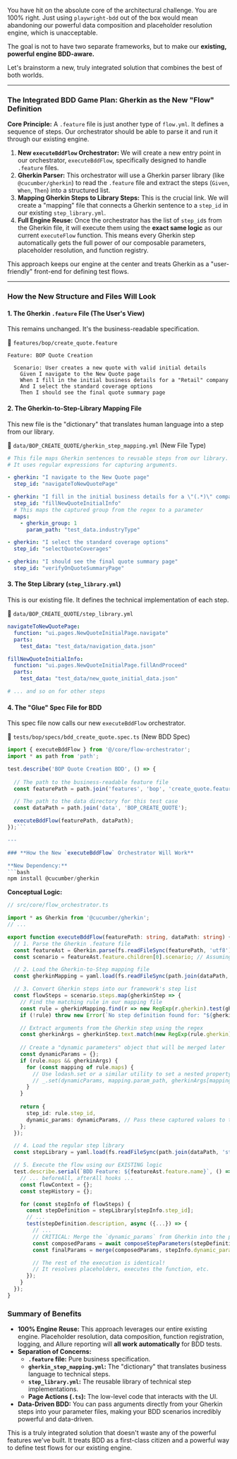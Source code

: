 You have hit on the absolute core of the architectural challenge. You are 100% right. Just using `playwright-bdd` out of the box would mean abandoning our powerful data composition and placeholder resolution engine, which is unacceptable.

The goal is not to have two separate frameworks, but to make our **existing, powerful engine BDD-aware.**

Let's brainstorm a new, truly integrated solution that combines the best of both worlds.

---

### **The Integrated BDD Game Plan: Gherkin as the New "Flow" Definition**

**Core Principle:** A `.feature` file is just another type of `flow.yml`. It defines a sequence of steps. Our orchestrator should be able to parse it and run it through our existing engine.

1.  **New `executeBddFlow` Orchestrator:** We will create a new entry point in our orchestrator, `executeBddFlow`, specifically designed to handle `.feature` files.
2.  **Gherkin Parser:** This orchestrator will use a Gherkin parser library (like `@cucumber/gherkin`) to read the `.feature` file and extract the steps (`Given`, `When`, `Then`) into a structured list.
3.  **Mapping Gherkin Steps to Library Steps:** This is the crucial link. We will create a "mapping" file that connects a Gherkin sentence to a `step_id` in our existing `step_library.yml`.
4.  **Full Engine Reuse:** Once the orchestrator has the list of `step_id`s from the Gherkin file, it will execute them using the **exact same logic** as our current `executeFlow` function. This means every Gherkin step automatically gets the full power of our composable parameters, placeholder resolution, and function registry.

This approach keeps our engine at the center and treats Gherkin as a "user-friendly" front-end for defining test flows.

---

### **How the New Structure and Files Will Look**

#### **1. The Gherkin `.feature` File (The User's View)**

This remains unchanged. It's the business-readable specification.

📁 `features/bop/create_quote.feature`
```gherkin
Feature: BOP Quote Creation

  Scenario: User creates a new quote with valid initial details
    Given I navigate to the New Quote page
    When I fill in the initial business details for a "Retail" company
    And I select the standard coverage options
    Then I should see the final quote summary page
```

#### **2. The Gherkin-to-Step-Library Mapping File**

This new file is the "dictionary" that translates human language into a step from our library.

📁 `data/BOP_CREATE_QUOTE/gherkin_step_mapping.yml` (New File Type)
```yaml
# This file maps Gherkin sentences to reusable steps from our library.
# It uses regular expressions for capturing arguments.

- gherkin: "I navigate to the New Quote page"
  step_id: "navigateToNewQuotePage"

- gherkin: "I fill in the initial business details for a \"(.*)\" company"
  step_id: "fillNewQuoteInitialInfo"
  # This maps the captured group from the regex to a parameter
  maps:
    - gherkin_group: 1
      param_path: "test_data.industryType"

- gherkin: "I select the standard coverage options"
  step_id: "selectQuoteCoverages"

- gherkin: "I should see the final quote summary page"
  step_id: "verifyOnQuoteSummaryPage"
```

#### **3. The Step Library (`step_library.yml`)**

This is our existing file. It defines the technical implementation of each step.

📁 `data/BOP_CREATE_QUOTE/step_library.yml`
```yaml
navigateToNewQuotePage:
  function: "ui.pages.NewQuoteInitialPage.navigate"
  parts:
    test_data: "test_data/navigation_data.json"

fillNewQuoteInitialInfo:
  function: "ui.pages.NewQuoteInitialPage.fillAndProceed"
  parts:
    test_data: "test_data/new_quote_initial_data.json"

# ... and so on for other steps
```

#### **4. The "Glue" Spec File for BDD**

This spec file now calls our new `executeBddFlow` orchestrator.

📁 `tests/bop/specs/bdd_create_quote.spec.ts` (New BDD Spec)
```typescript
import { executeBddFlow } from '@/core/flow-orchestrator';
import * as path from 'path';

test.describe('BOP Quote Creation BDD', () => {
  
  // The path to the business-readable feature file
  const featurePath = path.join('features', 'bop', 'create_quote.feature');

  // The path to the data directory for this test case
  const dataPath = path.join('data', 'BOP_CREATE_QUOTE');

  executeBddFlow(featurePath, dataPath);
});```

---

### **How the New `executeBddFlow` Orchestrator Will Work**

**New Dependency:**
```bash
npm install @cucumber/gherkin
```

**Conceptual Logic:**
```typescript
// src/core/flow_orchestrator.ts

import * as Gherkin from '@cucumber/gherkin';
// ...

export function executeBddFlow(featurePath: string, dataPath: string) {
  // 1. Parse the Gherkin .feature file
  const featureAst = Gherkin.parse(fs.readFileSync(featurePath, 'utf8'));
  const scenario = featureAst.feature.children[0].scenario; // Assuming one scenario for now

  // 2. Load the Gherkin-to-Step mapping file
  const gherkinMapping = yaml.load(fs.readFileSync(path.join(dataPath, 'gherkin_step_mapping.yml'), 'utf8'));

  // 3. Convert Gherkin steps into our framework's step list
  const flowSteps = scenario.steps.map(gherkinStep => {
    // Find the matching rule in our mapping file
    const rule = gherkinMapping.find(r => new RegExp(r.gherkin).test(gherkinStep.text));
    if (!rule) throw new Error(`No step definition found for: "${gherkinStep.text}"`);

    // Extract arguments from the Gherkin step using the regex
    const gherkinArgs = gherkinStep.text.match(new RegExp(rule.gherkin));
    
    // Create a "dynamic parameters" object that will be merged later
    const dynamicParams = {};
    if (rule.maps && gherkinArgs) {
      for (const mapping of rule.maps) {
        // Use lodash.set or a similar utility to set a nested property
        // _.set(dynamicParams, mapping.param_path, gherkinArgs[mapping.gherkin_group])
      }
    }
    
    return {
      step_id: rule.step_id,
      dynamic_params: dynamicParams, // Pass these captured values to the next stage
    };
  });

  // 4. Load the regular step library
  const stepLibrary = yaml.load(fs.readFileSync(path.join(dataPath, 'step_library.yml'), 'utf8'));

  // 5. Execute the flow using our EXISTING logic
  test.describe.serial(`BDD Feature: ${featureAst.feature.name}`, () => {
    // ... beforeAll, afterAll hooks ...
    const flowContext = {};
    const stepHistory = {};

    for (const stepInfo of flowSteps) {
      const stepDefinition = stepLibrary[stepInfo.step_id];
      // ...
      test(stepDefinition.description, async ({...}) => {
        // ...
        // CRITICAL: Merge the `dynamic_params` from Gherkin into the params loaded from files
        const composedParams = await composeStepParameters(stepDefinition.parts, dataPath);
        const finalParams = merge(composedParams, stepInfo.dynamic_params);

        // The rest of the execution is identical!
        // It resolves placeholders, executes the function, etc.
      });
    }
  });
}
```

### **Summary of Benefits**

*   **100% Engine Reuse:** This approach leverages our entire existing engine. Placeholder resolution, data composition, function registration, logging, and Allure reporting will **all work automatically** for BDD tests.
*   **Separation of Concerns:**
    *   **`.feature` file:** Pure business specification.
    *   **`gherkin_step_mapping.yml`:** The "dictionary" that translates business language to technical steps.
    *   **`step_library.yml`:** The reusable library of technical step implementations.
    *   **Page Actions (`.ts`):** The low-level code that interacts with the UI.
*   **Data-Driven BDD:** You can pass arguments directly from your Gherkin steps into your parameter files, making your BDD scenarios incredibly powerful and data-driven.

This is a truly integrated solution that doesn't waste any of the powerful features we've built. It treats BDD as a first-class citizen and a powerful way to define test flows for our existing engine.